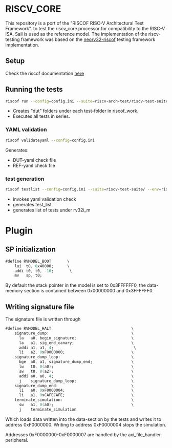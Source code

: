 # RISCV_CORE

This repository is a port of the "RISCOF RISC-V Architectural Test Framework". to test the riscv_core processor for compatibility to the RISC-V ISA.
Sail is used as the reference model. The implementation of the riscv-testing framework was based on the [neorv32-riscof](https://github.com/stnolting/neorv32-riscof) testing framework implementation.

## Setup

Check the riscof documentation [here](https://riscof.readthedocs.io/en/stable/installation.html)

## Running the tests
```bash
riscof run --config=config.ini --suite=riscv-arch-test/riscv-test-suite/ --env=riscv-arch-test/riscv-test-suite/env
```
- Creates "dut" folders under each test-folder in riscof_work.
- Executes all tests in series.

### YAML validation
```bash
riscof validateyaml --config=config.ini
```
Generates:
- DUT-yaml check file 
- REF-yaml check file

### test generation
```bash
riscof testlist --config=config.ini --suite=riscv-test-suite/ --env=riscv-test-suite/env
```
- invokes yaml validation check
- generates test_list
- generates list of tests under rv32i_m

# Plugin
## SP initialization
```a
#define RVMODEL_BOOT       \
    lui  t0, 0x40000;      \
    addi t0, t0, -16;       \
    mv   sp, t0;
```
By default the stack pointer in the model is set to 0x3FFFFFF0, the data-memory section is contained between 0x00000000 and 0x3FFFFFF0.

## Writing signature file
The signature file is written through 
```a
#define RVMODEL_HALT                                   \
    signature_dump:                                    \
      la   a0, begin_signature;                        \
      la   a1, sig_end_canary;                         \
      addi a1, a1, 4;                                   \
      li   a2, 0xF0000000;                             \
    signature_dump_loop:                               \
      bge  a0, a1, signature_dump_end;                 \
      lw   t0, 0(a0);                                  \
      sw   t0, 0(a2);                                  \
      addi a0, a0, 4;                                  \
      j    signature_dump_loop;                        \
    signature_dump_end:                                \
      li   a0, 0xF0000004;                             \
      li   a1, 0xCAFECAFE;                             \
    terminate_simulation:                              \
      sw   a1, 0(a0);                                  \
      j    terminate_simulation
```
Which loads data written into the data-section by the tests and writes it to address 0xF0000000.
Writing to address 0xF0000004 stops the simulation.

Addresses 0xF0000000-0xF0000007 are handled by the axi_file_handler-peripheral.
